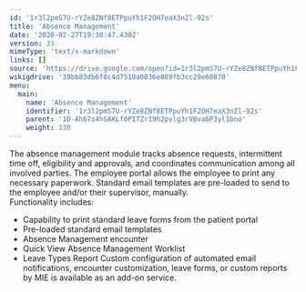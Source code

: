 ```yaml
---
id: '1r3l2pmS7U-rYZe8ZNf8ETPpuYh1F2OH7eaX3nZl-92s'
title: 'Absence Management'
date: '2020-02-27T19:30:47.430Z'
version: 33
mimeType: 'text/x-markdown'
links: []
source: 'https://drive.google.com/open?id=1r3l2pmS7U-rYZe8ZNf8ETPpuYh1F2OH7eaX3nZl-92s'
wikigdrive: '39bb83db6f8c4d7510a0836e889fb3cc29e60870'
menu:
  main:
    name: 'Absence Management'
    identifier: '1r3l2pmS7U-rYZe8ZNf8ETPpuYh1F2OH7eaX3nZl-92s'
    parent: '1D-Ah67z4hSAKLf0PITZr19h2pvlg3rVBva6P3yl1bno'
    weight: 130
---
```

The absence management module tracks absence requests, intermittent time off, eligibility and approvals, and coordinates communication among all involved parties. The employee portal allows the employee to print any necessary paperwork. Standard email templates are pre-loaded to send to the employee and/or their supervisor, manually.  
Functionality includes:
* Capability to print standard leave forms from the patient portal
* Pre-loaded standard email templates
* Absence Management encounter
* Quick View Absence Management Worklist
* Leave Types Report
Custom configuration of automated email notifications, encounter customization, leave forms, or custom reports by MIE is available as an add-on service.

